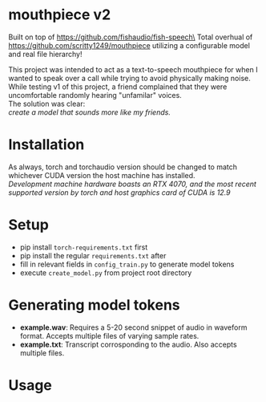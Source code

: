 # mouthpiece v2
Built on top of https://github.com/fishaudio/fish-speech\
Total overhual of https://github.com/scritty1249/mouthpiece utilizing a configurable model and real file hierarchy!

This project was intended to act as a text-to-speech mouthpiece for when I wanted to speak over a call while trying to avoid physically making noise.\
While testing v1 of this project, a friend complained that they were uncomfortable randomly hearing "unfamilar" voices.\
The solution was clear:\
*create a model that sounds more like my friends.*

# Installation
As always, torch and torchaudio version should be changed to match whichever CUDA version the host machine has installed.\
*Development machine hardware boasts an RTX 4070, and the most recent supported version by torch and host graphics card of CUDA is 12.9*

# Setup
- pip install `torch-requirements.txt` first
- pip install the regular `requirements.txt` after
- fill in relevant fields in `config_train.py` to generate model tokens
- execute `create_model.py` from project root directory

# Generating model tokens
- __example.wav__: Requires a 5-20 second snippet of audio in waveform format. Accepts multiple files of varying sample rates.
- __example.txt__: Transcript corrosponding to the audio. Also accepts multiple files.

# Usage